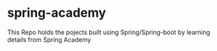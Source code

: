 # spring-academy
This Repo holds the pojects built using Spring/Spring-boot by learning details from Spring Academy
